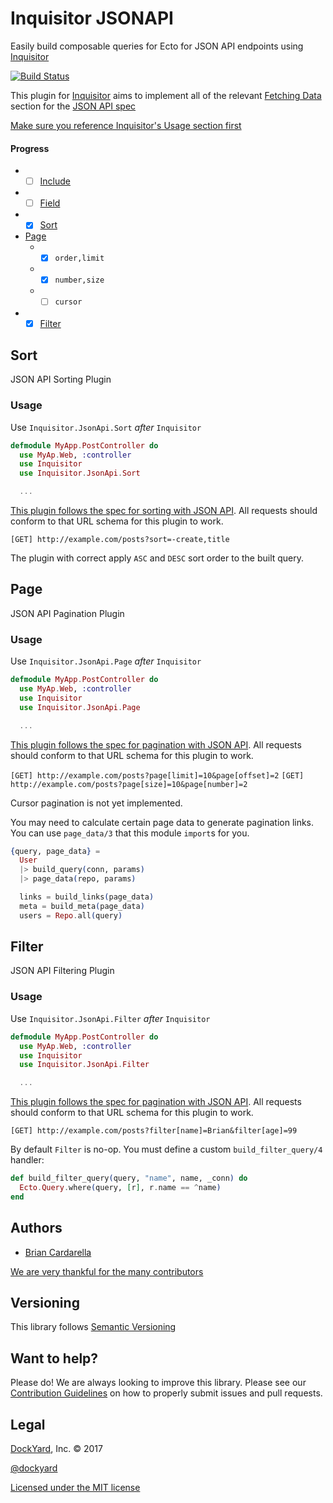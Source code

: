 # Inquisitor JSONAPI

Easily build composable queries for Ecto for JSON API endpoints using
[Inquisitor](https://github.com/dockyard/inquisitor)

[![Build Status](https://secure.travis-ci.org/DockYard/inquisitor_jsonapi.svg?branch=master)](http://travis-ci.org/DockYard/inquisitor_jsonapi)

This plugin for [Inquisitor](https://github.com/dockyard/inquisitor)
aims to implement all of the relevant [Fetching
Data](http://jsonapi.org/format/#fetching) section for the [JSON API spec](http://jsonapi.org/)

[Make sure you reference Inquisitor's Usage section
first](https://github.com/DockYard/inquisitor#usage)

#### Progress

* - [ ] [Include](http://jsonapi.org/format/#fetching-includes)
* - [ ] [Field](http://jsonapi.org/format/#fetching-sparse-fieldsets)
* - [x] [Sort](http://jsonapi.org/format/#fetching-sorting)
* [Page](http://jsonapi.org/format/#fetching-pagination)
  * - [x] `order,limit`
  * - [x] `number,size`
  * - [ ] `cursor`
* - [x] [Filter](http://jsonapi.org/format/#fetching-filtering)

## Sort

JSON API Sorting Plugin

### Usage

Use `Inquisitor.JsonApi.Sort` *after* `Inquisitor`

```elixir
defmodule MyApp.PostController do
  use MyAp.Web, :controller
  use Inquisitor
  use Inquisitor.JsonApi.Sort

  ...
```

[This plugin follows the spec for sorting with JSON
API](http://jsonapi.org/format/#fetching-sorting). All requests should
conform to that URL schema for this plugin to work.

`[GET] http://example.com/posts?sort=-create,title`

The plugin with correct apply `ASC` and `DESC` sort order to the built
query.

## Page

JSON API Pagination Plugin

### Usage

Use `Inquisitor.JsonApi.Page` *after* `Inquisitor`

```elixir
defmodule MyApp.PostController do
  use MyAp.Web, :controller
  use Inquisitor
  use Inquisitor.JsonApi.Page

  ...
```

[This plugin follows the spec for pagination with JSON
API](http://jsonapi.org/format/#fetching-pagination). All requests should
conform to that URL schema for this plugin to work.

`[GET] http://example.com/posts?page[limit]=10&page[offset]=2`
`[GET] http://example.com/posts?page[size]=10&page[number]=2`

Cursor pagination is not yet implemented.

You may need to calculate certain page data to generate pagination
links. You can use `page_data/3` that this module `import`s for you.

```elixir
{query, page_data} =
  User
  |> build_query(conn, params)
  |> page_data(repo, params)

  links = build_links(page_data)
  meta = build_meta(page_data)
  users = Repo.all(query)
```

## Filter

JSON API Filtering Plugin

### Usage

Use `Inquisitor.JsonApi.Filter` *after* `Inquisitor`

```elixir
defmodule MyApp.PostController do
  use MyAp.Web, :controller
  use Inquisitor
  use Inquisitor.JsonApi.Filter

  ...
```

[This plugin follows the spec for pagination with JSON
API](http://jsonapi.org/format/#fetching-filtering). All requests should
conform to that URL schema for this plugin to work.

`[GET] http://example.com/posts?filter[name]=Brian&filter[age]=99`

By default `Filter` is no-op. You must define a custom
`build_filter_query/4` handler:

```elixir
def build_filter_query(query, "name", name, _conn) do
  Ecto.Query.where(query, [r], r.name == ^name)
end
```

## Authors

* [Brian Cardarella](http://twitter.com/bcardarella)

[We are very thankful for the many contributors](https://github.com/dockyard/inquisitor_jsonapi/graphs/contributors)

## Versioning

This library follows [Semantic Versioning](http://semver.org)

## Want to help?

Please do! We are always looking to improve this library. Please see our
[Contribution Guidelines](https://github.com/dockyard/inquisitor_jsonapi/blob/master/CONTRIBUTING.md)
on how to properly submit issues and pull requests.

## Legal

[DockYard](http://dockyard.com/), Inc. &copy; 2017

[@dockyard](http://twitter.com/dockyard)

[Licensed under the MIT license](http://www.opensource.org/licenses/mit-license.php)
